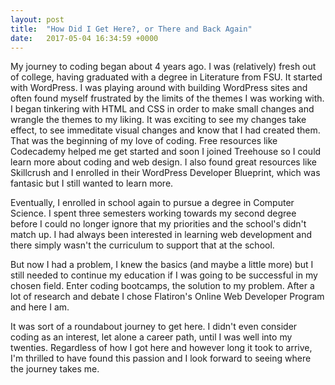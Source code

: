 ```yaml
---
layout: post
title:  "How Did I Get Here?, or There and Back Again"
date:   2017-05-04 16:34:59 +0000
---
```



My journey to coding began about 4 years ago. I was (relatively) fresh out of college, having graduated with a degree in Literature from FSU. It started with WordPress. I was playing around with building WordPress sites and often found myself frustrated by the limits of the themes I was working with. I began tinkering with HTML and CSS in order to make small changes and wrangle the themes to my liking. It was exciting to see my changes take effect, to see immeditate visual changes and know that I had created them. That was the beginning of my love of coding. Free resources like Codecademy helped me get started and soon I joined Treehouse so I could learn more about coding and web design. I also found great resources like Skillcrush and I enrolled in their WordPress Developer Blueprint, which was fantasic but I still wanted to learn more.

Eventually, I enrolled in school again to pursue a degree in Computer Science. I spent three semesters working towards my second degree before I could no longer ignore that my priorities and the school's didn't match up. I had always been interested in learning web development and there simply wasn't the curriculum to support that at the school. 

But now I had a problem, I knew the basics (and maybe a little more) but I still needed to continue my education if I was going to be successful in my chosen field. Enter coding bootcamps, the solution to my problem. After a lot of research and debate I chose Flatiron's Online Web Developer Program and here I am. 

It was sort of a roundabout journey to get here. I didn't even consider coding as an interest, let alone a career path, until I was well into my twenties. Regardless of how I got here and however long it took to arrive, I'm thrilled to have found this passion and I look forward to seeing where the journey takes me.



